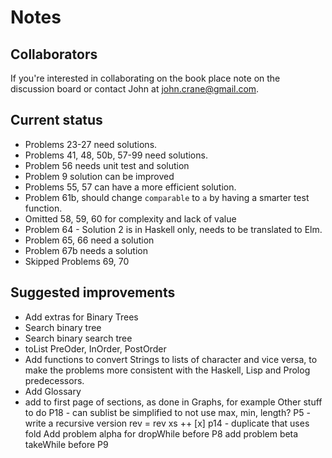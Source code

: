 # Notes 

## Collaborators
If you're interested in collaborating on the book place note on the discussion board or contact John at john.crane@gmail.com.

## Current status
* Problems 23-27 need solutions. 
* Problems 41, 48, 50b, 57-99 need solutions. 
* Problem 56 needs unit test and solution
* Problem 9 solution can be improved 
* Problems 55, 57 can have a more efficient solution.
* Problem 61b, should change ```comparable``` to ```a``` by having a smarter test function.
* Omitted 58, 59, 60 for complexity and lack of value
* Problem 64 - Solution 2 is in Haskell only, needs to be translated to Elm. 
* Problem 65, 66 need a solution
* Problem 67b needs a solution
* Skipped Problems 69, 70

## Suggested improvements
* Add extras for Binary Trees
 * Search binary tree
 * Search binary search tree
 * toList PreOder, InOrder, PostOrder  
* Add functions to convert Strings to lists of character and vice versa, to make the problems more consistent with the Haskell, Lisp and Prolog predecessors.
* Add Glossary
* add to first page of sections, as done in Graphs, for example
Other stuff to do
P18 - can sublist be simplified to not use max, min, length?
P5 - write a recursive version
 rev = rev xs ++ [x]
p14 - duplicate that uses fold
Add problem alpha for dropWhile before P8
add problem beta takeWhile before P9
